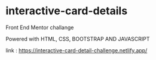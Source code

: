 # interactive-card-details

Front End Mentor challange

Powered with HTML, CSS, BOOTSTRAP AND JAVASCRIPT

link : https://interactive-card-detail-challenge.netlify.app/


 
